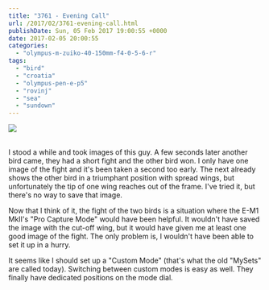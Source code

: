 ```yaml
---
title: "3761 - Evening Call"
url: /2017/02/3761-evening-call.html
publishDate: Sun, 05 Feb 2017 19:00:55 +0000
date: 2017-02-05 20:00:55
categories: 
  - "olympus-m-zuiko-40-150mm-f4-0-5-6-r"
tags: 
  - "bird"
  - "croatia"
  - "olympus-pen-e-p5"
  - "rovinj"
  - "sea"
  - "sundown"
---
```

<div class="container">
<div class="center"><a target="_blank" href="https://d25zfm9zpd7gm5.cloudfront.net/1200x1200/2016/20160801_203304_lr.jpg"><img class="webfeedsFeaturedVisual" src="https://d25zfm9zpd7gm5.cloudfront.net/0600x0600/2016/20160801_203304_lr.jpg" /></a></div>
</div>
<br />

I stood a while and took images of this guy. A few seconds later another bird came, they had a short fight and the other bird won. I only have one image of the fight and it's been taken a second too early. The next already shows the other bird in a triumphant position with spread wings, but unfortunately the tip of one wing reaches out of the frame. I've tried it, but there's no way to save that image.

Now that I think of it, the fight of the two birds is a situation where the E-M1 MkII's "Pro Capture Mode" would have been helpful. It wouldn't have saved the image with the cut-off wing, but it would have given me at least one good image of the fight. The only problem is, I wouldn't have been able to set it up in a hurry. 

It seems like I should set up a "Custom Mode" (that's what the old "MySets" are called today). Switching between custom modes is easy as well. They finally have dedicated positions on the mode dial.
